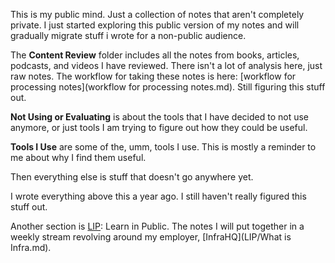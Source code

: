 This is my public mind. Just a collection of notes that aren't completely private. I just started exploring this public version of my notes and will gradually migrate stuff i wrote for a non-public audience.

The **Content Review** folder includes all the notes from books, articles, podcasts, and videos I have reviewed. There isn't a lot of analysis here, just raw notes. The workflow for taking these notes is here: [workflow for processing notes](workflow for processing notes.md). Still figuring this stuff out. 

**Not Using or Evaluating** is about the tools that I have decided to not use anymore, or just tools I am trying to figure out how they could be useful.

**Tools I Use** are some of the, umm, tools I use. This is mostly a reminder to me about why I find them useful. 

Then everything else is stuff that doesn't go anywhere yet. 

I wrote everything above this a year ago. I still haven't really figured this stuff out. 

Another section is [LIP](LIP.md): Learn in Public. The notes I will put together in a weekly stream revolving around my employer, [InfraHQ](LIP/What is Infra.md).